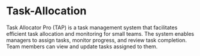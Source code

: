 # Task-Allocation
Task Allocator Pro (TAP) is a task management system that facilitates efficient task allocation  and monitoring for small teams. The system enables managers to assign tasks, monitor  progress, and review task completion. Team members can view and update tasks assigned  to them.
